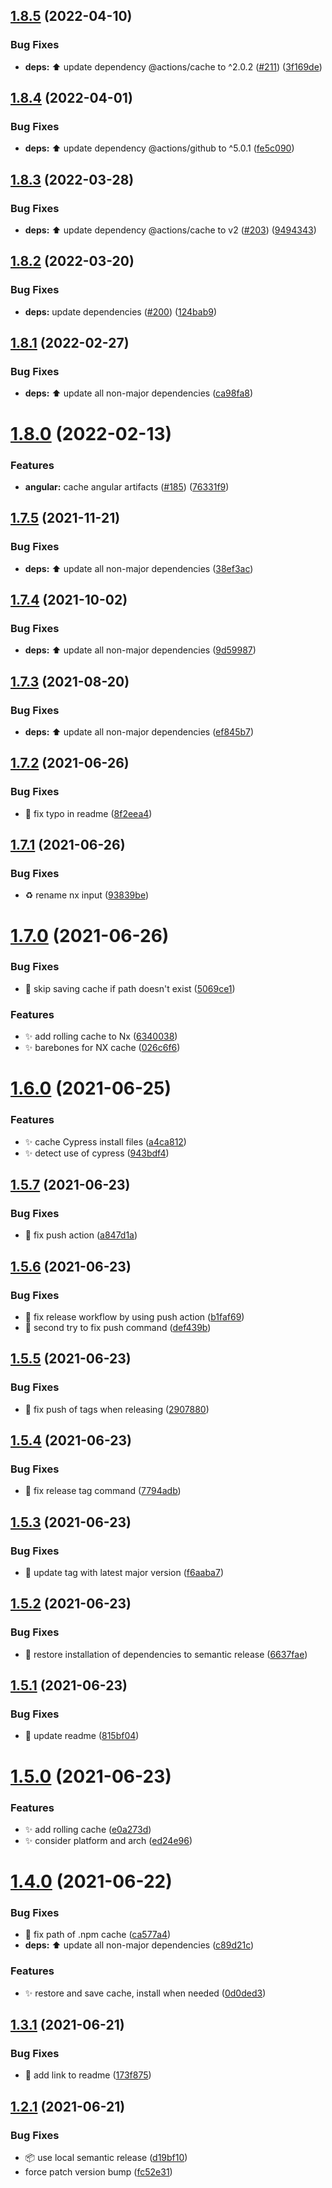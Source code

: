 ## [1.8.5](https://github.com/ng-easy/npm-setup/compare/v1.8.4...v1.8.5) (2022-04-10)


### Bug Fixes

* **deps:** :arrow_up: update dependency @actions/cache to ^2.0.2 ([#211](https://github.com/ng-easy/npm-setup/issues/211)) ([3f169de](https://github.com/ng-easy/npm-setup/commit/3f169de11754e174927a66b0b3e4fa7b89583363))

## [1.8.4](https://github.com/ng-easy/npm-setup/compare/v1.8.3...v1.8.4) (2022-04-01)


### Bug Fixes

* **deps:** :arrow_up: update dependency @actions/github to ^5.0.1 ([fe5c090](https://github.com/ng-easy/npm-setup/commit/fe5c090780e6feb1b089274f920bb49d29c11812))

## [1.8.3](https://github.com/ng-easy/npm-setup/compare/v1.8.2...v1.8.3) (2022-03-28)


### Bug Fixes

* **deps:** :arrow_up: update dependency @actions/cache to v2 ([#203](https://github.com/ng-easy/npm-setup/issues/203)) ([9494343](https://github.com/ng-easy/npm-setup/commit/94943434057b93d28a25d8dfd38f19f444b6c154))

## [1.8.2](https://github.com/ng-easy/npm-setup/compare/v1.8.1...v1.8.2) (2022-03-20)


### Bug Fixes

* **deps:** update dependencies ([#200](https://github.com/ng-easy/npm-setup/issues/200)) ([124bab9](https://github.com/ng-easy/npm-setup/commit/124bab9b6ffe670b63fc44fb860405399d10b3e5))

## [1.8.1](https://github.com/ng-easy/npm-setup/compare/v1.8.0...v1.8.1) (2022-02-27)


### Bug Fixes

* **deps:** :arrow_up: update all non-major dependencies ([ca98fa8](https://github.com/ng-easy/npm-setup/commit/ca98fa87778df103291ab128a3de861bb22da4db))

# [1.8.0](https://github.com/ng-easy/npm-setup/compare/v1.7.5...v1.8.0) (2022-02-13)


### Features

* **angular:** cache angular artifacts ([#185](https://github.com/ng-easy/npm-setup/issues/185)) ([76331f9](https://github.com/ng-easy/npm-setup/commit/76331f9f48fe99b73f565bdd6b1249aee032dba9))

## [1.7.5](https://github.com/ng-easy/npm-setup/compare/v1.7.4...v1.7.5) (2021-11-21)


### Bug Fixes

* **deps:** :arrow_up: update all non-major dependencies ([38ef3ac](https://github.com/ng-easy/npm-setup/commit/38ef3acffb6ada7a71ef175d7360e818037c5115))

## [1.7.4](https://github.com/ng-easy/npm-setup/compare/v1.7.3...v1.7.4) (2021-10-02)


### Bug Fixes

* **deps:** :arrow_up: update all non-major dependencies ([9d59987](https://github.com/ng-easy/npm-setup/commit/9d599871d44962e222762d0bc760013603edcfd3))

## [1.7.3](https://github.com/ng-easy/npm-setup/compare/v1.7.2...v1.7.3) (2021-08-20)


### Bug Fixes

* **deps:** :arrow_up: update all non-major dependencies ([ef845b7](https://github.com/ng-easy/npm-setup/commit/ef845b7a8e2dabb5f1d15df89f7b9c1ef2f9dfd4))

## [1.7.2](https://github.com/ng-easy/npm-setup/compare/v1.7.1...v1.7.2) (2021-06-26)


### Bug Fixes

* :memo: fix typo in readme ([8f2eea4](https://github.com/ng-easy/npm-setup/commit/8f2eea469dee11f031b8e06c1f03df4f3e46d1f7))

## [1.7.1](https://github.com/ng-easy/npm-setup/compare/v1.7.0...v1.7.1) (2021-06-26)


### Bug Fixes

* :recycle: rename nx input ([93839be](https://github.com/ng-easy/npm-setup/commit/93839be66a09d25ddc9e56b555f69959c57c011f))

# [1.7.0](https://github.com/ng-easy/npm-setup/compare/v1.6.0...v1.7.0) (2021-06-26)


### Bug Fixes

* :bug: skip saving cache if path doesn't exist ([5069ce1](https://github.com/ng-easy/npm-setup/commit/5069ce1d67add1f80202996aa2eb77fe54f9bc9e))


### Features

* :sparkles: add rolling cache to Nx ([6340038](https://github.com/ng-easy/npm-setup/commit/6340038212e38dd69088472e8fe17278c5eb02e2))
* :sparkles: barebones for NX cache ([026c6f6](https://github.com/ng-easy/npm-setup/commit/026c6f63d233764680f921c83b059fdf6609c776))

# [1.6.0](https://github.com/ng-easy/npm-setup/compare/v1.5.7...v1.6.0) (2021-06-25)


### Features

* :sparkles: cache Cypress install files ([a4ca812](https://github.com/ng-easy/npm-setup/commit/a4ca81236c280bc871382154578d8afe8e65e3f6))
* :sparkles: detect use of cypress ([943bdf4](https://github.com/ng-easy/npm-setup/commit/943bdf440dffd0a6302423106b5c11e249e8605e))

## [1.5.7](https://github.com/ng-easy/npm-setup/compare/v1.5.6...v1.5.7) (2021-06-23)


### Bug Fixes

* :green_heart: fix push action ([a847d1a](https://github.com/ng-easy/npm-setup/commit/a847d1aae5c3c52e9cbd4a5cb3d4f40dc441239a))

## [1.5.6](https://github.com/ng-easy/npm-setup/compare/v1.5.5...v1.5.6) (2021-06-23)


### Bug Fixes

* :green_heart: fix release workflow by using push action ([b1faf69](https://github.com/ng-easy/npm-setup/commit/b1faf69e3a4be36afc8965b911b7003ecac4b22b))
* :green_heart: second try to fix push command ([def439b](https://github.com/ng-easy/npm-setup/commit/def439bfc5e23e894af2b7e921a1152727c2b825))

## [1.5.5](https://github.com/ng-easy/npm-setup/compare/v1.5.4...v1.5.5) (2021-06-23)


### Bug Fixes

* :green_heart: fix push of tags when releasing ([2907880](https://github.com/ng-easy/npm-setup/commit/290788017b8c10fd79e13d86cf5e3aec3952668f))

## [1.5.4](https://github.com/ng-easy/npm-setup/compare/v1.5.3...v1.5.4) (2021-06-23)


### Bug Fixes

* :green_heart: fix release tag command ([7794adb](https://github.com/ng-easy/npm-setup/commit/7794adbbe2e08d1bf6f5be7e575b4482370021fd))

## [1.5.3](https://github.com/ng-easy/npm-setup/compare/v1.5.2...v1.5.3) (2021-06-23)


### Bug Fixes

* :hammer: update tag with latest major version ([f6aaba7](https://github.com/ng-easy/npm-setup/commit/f6aaba7d14da243cdf0a7e0aa9a0502f5b3340b7))

## [1.5.2](https://github.com/ng-easy/npm-setup/compare/v1.5.1...v1.5.2) (2021-06-23)


### Bug Fixes

* :green_heart: restore installation of dependencies to semantic release ([6637fae](https://github.com/ng-easy/npm-setup/commit/6637faeecc920f46c5fee136da1e87fb6ddc2268))

## [1.5.1](https://github.com/ng-easy/npm-setup/compare/v1.5.0...v1.5.1) (2021-06-23)


### Bug Fixes

* :memo: update readme ([815bf04](https://github.com/ng-easy/npm-setup/commit/815bf04d478c1a3d9931abf898d554c46df7e017))

# [1.5.0](https://github.com/ng-easy/npm-setup/compare/v1.4.0...v1.5.0) (2021-06-23)


### Features

* :sparkles: add rolling cache ([e0a273d](https://github.com/ng-easy/npm-setup/commit/e0a273ddf810b8b7fe54a31223b6e93efad41efe))
* :sparkles: consider platform and arch ([ed24e96](https://github.com/ng-easy/npm-setup/commit/ed24e96879f7cc09699261032aa116e5be59e0a4))

# [1.4.0](https://github.com/ng-easy/npm-setup/compare/v1.3.1...v1.4.0) (2021-06-22)


### Bug Fixes

* :bug: fix path of .npm cache ([ca577a4](https://github.com/ng-easy/npm-setup/commit/ca577a4b1ada366aea8b0257d9dfa68caaa8bbf8))
* **deps:** :arrow_up: update all non-major dependencies ([c89d21c](https://github.com/ng-easy/npm-setup/commit/c89d21c97fbcfa64d5ed23f3ae33679b410fdfd3))


### Features

* :sparkles: restore and save cache, install when needed ([0d0ded3](https://github.com/ng-easy/npm-setup/commit/0d0ded3b9201f4746c101cc9f37c2bc05ac4e500))

## [1.3.1](https://github.com/ng-easy/npm-setup/compare/v1.3.0...v1.3.1) (2021-06-21)


### Bug Fixes

* :memo: add link to readme ([173f875](https://github.com/ng-easy/npm-setup/commit/173f875bd0d85d20a1da4e5d591929fbee353dfb))

## [1.2.1](https://github.com/ng-easy/npm-setup/compare/v1.2.0...v1.2.1) (2021-06-21)


### Bug Fixes

* :package: use local semantic release ([d19bf10](https://github.com/ng-easy/npm-setup/commit/d19bf108fc40fe13d09ba5f533cf945c47bd0d94))
* force patch version bump ([fc52e31](https://github.com/ng-easy/npm-setup/commit/fc52e31cb3cca9ae8ba5afe5aa53683cf808355e))
